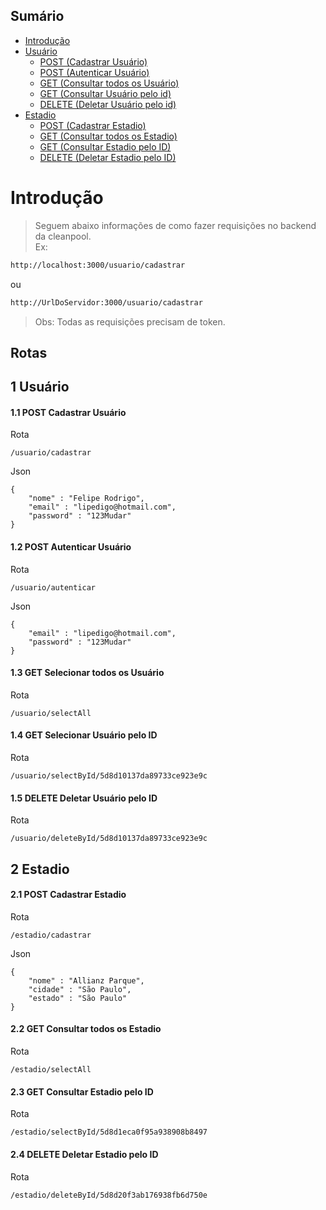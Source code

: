 ## Sumário
<!--ts-->
* [Introdução](#Introdução)
* [Usuário](#1-Usuário)
  * [POST (Cadastrar Usuário)](#11-POST-Cadastrar-Usuário)
  * [POST (Autenticar Usuário)](#12-POST-Autenticar-Usuário)
  * [GET (Consultar todos os Usuário)](#13-GET-Selecionar-todos-os-Usuário)
  * [GET (Consultar Usuário pelo id)](#14-GET-Selecionar-Usuário-pelo-ID)
  * [DELETE (Deletar Usuário pelo id)](#15-DELETE-Deletar-Usuário-pelo-ID)
* [Estadio](#2-Estadio)
    * [POST (Cadastrar Estadio)](#21-POST-Cadastrar-Estadio)
    * [GET (Consultar todos os Estadio)](#22-GET-Consultar-todos-os-Estadio)
    * [GET (Consultar Estadio pelo ID)](#23-GET-Consultar-Estadio-pelo-ID)
    * [DELETE (Deletar Estadio pelo ID)](#24-DELETE-Deletar-Estadio-pelo-ID)

Introdução 
========
> Seguem abaixo informações de como fazer requisições no backend da cleanpool.  
Ex: 
```sh
http://localhost:3000/usuario/cadastrar
```
ou
```sh
http://UrlDoServidor:3000/usuario/cadastrar
```
> Obs: Todas as requisições precisam de token.
## Rotas
## 1 Usuário
#### 1.1 POST Cadastrar Usuário
Rota
```
/usuario/cadastrar
```
Json
```
{
	"nome" : "Felipe Rodrigo",
	"email" : "lipedigo@hotmail.com",
	"password" : "123Mudar"
}
```

#### 1.2 POST Autenticar Usuário
Rota
```
/usuario/autenticar
```
Json
```
{
	"email" : "lipedigo@hotmail.com",
	"password" : "123Mudar"
}
```

#### 1.3 GET Selecionar todos os Usuário
Rota
```
/usuario/selectAll
```
#### 1.4 GET Selecionar Usuário pelo ID
Rota
```
/usuario/selectById/5d8d10137da89733ce923e9c
```

#### 1.5 DELETE Deletar Usuário pelo ID
Rota
```
/usuario/deleteById/5d8d10137da89733ce923e9c
```

## 2 Estadio
#### 2.1 POST Cadastrar Estadio
Rota
```
/estadio/cadastrar
```
Json
```
{
	"nome" : "Allianz Parque",
	"cidade" : "São Paulo",
	"estado" : "São Paulo"
}
```
#### 2.2 GET Consultar todos os Estadio
Rota
```
/estadio/selectAll
```
#### 2.3 GET Consultar Estadio pelo ID
Rota
```
/estadio/selectById/5d8d1eca0f95a938908b8497
```
#### 2.4 DELETE Deletar Estadio pelo ID
Rota
```
/estadio/deleteById/5d8d20f3ab176938fb6d750e
```